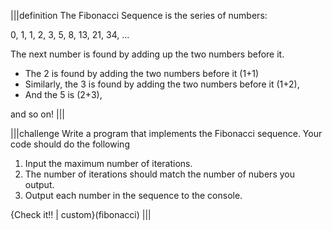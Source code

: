|||definition
The Fibonacci Sequence is the series of numbers:

0, 1, 1, 2, 3, 5, 8, 13, 21, 34, ...

The next number is found by adding up the two numbers before it.

- The 2 is found by adding the two numbers before it (1+1)
- Similarly, the 3 is found by adding the two numbers before it (1+2),
- And the 5 is (2+3),

and so on!
|||

|||challenge
Write a program that implements the Fibonacci sequence. Your code should do the following

1. Input the maximum number of iterations.
1. The number of iterations should match the number of nubers you output.
2. Output each number in the sequence to the console.

{Check it!! | custom}(fibonacci)
|||